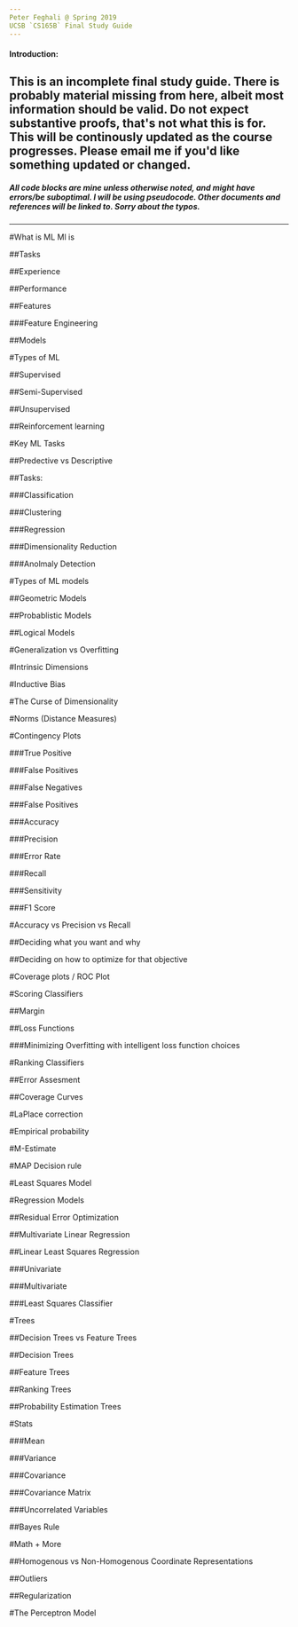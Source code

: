 ```yaml
---
Peter Feghali @ Spring 2019
UCSB `CS165B` Final Study Guide
---
```

#### Introduction:
This is an incomplete final study guide.
There is probably material missing from here, albeit most information should be valid.
Do not expect substantive proofs, that's not what this is for. This will be continously updated as the course progresses.
Please email me if you'd like something updated or changed.
---
##### *All code blocks are mine unless otherwise noted, and might have errors/be suboptimal. I will be using pseudocode. Other documents and references will be linked to. Sorry about the typos.*
---

#What is ML
Ml is

##Tasks

##Experience

##Performance

##Features

###Feature Engineering

##Models

#Types of ML

##Supervised

##Semi-Supervised

##Unsupervised

##Reinforcement learning

#Key ML Tasks

##Predective vs Descriptive

##Tasks:

###Classification

###Clustering

###Regression

###Dimensionality Reduction

###Anolmaly Detection

#Types of ML models

##Geometric Models

##Probablistic Models

##Logical Models

#Generalization vs Overfitting

#Intrinsic Dimensions

#Inductive Bias

#The Curse of Dimensionality

#Norms (Distance Measures)

#Contingency Plots

###True Positive

###False Positives

###False Negatives

###False Positives

###Accuracy

###Precision

###Error Rate

###Recall

###Sensitivity

###F1 Score

#Accuracy vs Precision vs Recall

##Deciding what you want and why

##Deciding on how to optimize for that objective

#Coverage plots / ROC Plot

#Scoring Classifiers

##Margin

##Loss Functions

###Minimizing Overfitting with intelligent loss function choices

#Ranking Classifiers

##Error Assesment

##Coverage Curves

#LaPlace correction

#Empirical probability

#M-Estimate

#MAP Decision rule

#Least Squares Model

#Regression Models

##Residual Error Optimization

##Multivariate Linear Regression

##Linear Least Squares Regression

###Univariate

###Multivariate


###Least Squares Classifier

#Trees

##Decision Trees vs Feature Trees

##Decision Trees

##Feature Trees

##Ranking Trees

##Probability Estimation Trees

#Stats

###Mean

###Variance

###Covariance

###Covariance Matrix

###Uncorrelated Variables

##Bayes Rule

#Math + More

##Homogenous vs Non-Homogenous Coordinate Representations

##Outliers

##Regularization

#The Perceptron Model